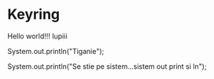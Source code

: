 Keyring
=======

Hello world!!!
Iupiii

System.out.println("Tiganie");

System.out.println("Se stie pe sistem...sistem out print si ln");

